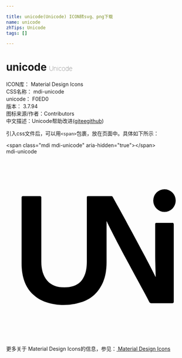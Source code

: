 ```yaml
---

title: unicode(Unicode) ICON转svg、png下载
name: unicode
zhTips: Unicode
tags: []

---
```


# unicode  <small style="font-size: 60%;font-weight: 100">Unicode</small>


<div class="detail-page">
<p>
<span>
ICON库：
<span class="badge-secondary badge">Material Design Icons</span> 
</span>
<br/>
<span>
CSS名称：
<span class="badge-secondary badge">mdi-unicode</span> 
</span>
<br/>
<span>
unicode：
<span class="badge-secondary badge">F0ED0</span> 
<copy-btn content='F0ED0' btn-title=""></copy-btn>
<copy-btn :content='String.fromCodePoint(parseInt("F0ED0", 16))' btn-title="复制U"></copy-btn>
</span>
<br/>
<span>
版本：
<span class="badge-secondary badge">3.7.94</span> 
</span>
<br/>
<span>图标来源/作者：<span class="badge-light badge">Contributors</span></span> 
<br/>
<span class="zh-detail">中文描述：<span class="badge-primary badge">Unicode</span><span class="help-link"><span>帮助改进</span>(<a href="https://gitee.com/liuwave/icon-helper/edit/master/json/material/unicode.json" target="_blank" rel="noopener noreferrer">gitee</a><a href="https://github.com/liuwave/icon-helper/edit/master/json/material/unicode.json" target="_blank" rel="noopener noreferrer">github</a></span>)</span><br/>
</p>
</div>
<div class="alert alert-dark">
  <i class="mdi mdi-unicode mdi-48px"></i>
  <i class="mdi mdi-unicode mdi-36px"></i>
  <i class="mdi mdi-unicode mdi-24px"></i>
  <i class="mdi mdi-unicode mdi-18px"></i>
</div>
<div>
  <p>引入css文件后，可以用<code>&lt;span&gt;</code>包裹，放在页面中。具体如下所示：    
  </p>
  <div class="alert alert-primary" style="font-size: 14px">
    &lt;span class="mdi mdi-unicode" aria-hidden="true"&gt;&lt;/span&gt;
    <copy-btn content='<span class="mdi mdi-unicode" aria-hidden="true"></span>'></copy-btn>
  </div>
  <div class="alert alert-secondary">
    <i class="mdi mdi-unicode"
    style="font-size: 24px"
    aria-hidden="true"></i> mdi-unicode
    <copy-btn content="mdi-unicode" btn-title="复制图标名称"></copy-btn>
  </div>
</div>
<div id="svg" class="svg-wrap">
<svg xmlns="http://www.w3.org/2000/svg" viewBox="0 0 24 24"><path d="M22 6A1.46 1.46 0 0 1 20.54 7.44A1.46 1.46 0 0 1 19.09 6A1.46 1.46 0 0 1 20.54 4.5A1.46 1.46 0 0 1 22 6M21.56 8.86H19.53C19.4 8.85 19.34 8.91 19.34 9V12.59C19.34 13.08 19.34 13.5 19.35 13.86L19.37 14.76C19.38 15 19.39 15.21 19.39 15.39C19.4 15.56 19.4 15.72 19.4 15.86H19.38C19.26 15.6 19.07 15.22 18.82 14.74C18.58 14.27 18.29 13.72 17.97 13.11C17.64 12.5 17.29 11.84 16.92 11.15C16.55 10.47 16.18 9.78 15.81 9.11C15.45 8.43 15.09 7.78 14.75 7.16C14.4 6.54 14.1 6 13.85 5.54C13.82 5.5 13.79 5.44 13.77 5.42C13.74 5.4 13.68 5.39 13.6 5.39H10.62C10.5 5.39 10.47 5.44 10.47 5.54H10.5C10.47 5.56 10.47 5.57 10.47 5.58V13.84C10.47 14.5 10.4 15 10.25 15.45C10.1 15.88 9.9 16.23 9.64 16.5C9.38 16.75 9.07 16.93 8.72 17.05C8.36 17.16 8 17.22 7.56 17.22C6.54 17.22 5.79 16.91 5.3 16.31C4.8 15.7 4.56 14.89 4.56 13.88V5.56C4.56 5.45 4.5 5.39 4.39 5.39H2.17C2.06 5.39 2 5.45 2 5.58V14.07C2 15 2.13 15.78 2.38 16.46C2.63 17.13 3 17.69 3.5 18.14C3.96 18.58 4.53 18.92 5.21 19.14C5.89 19.36 6.64 19.5 7.47 19.5C8.24 19.5 8.97 19.38 9.65 19.17C10.34 18.97 10.93 18.64 11.42 18.2C11.91 17.75 12.3 17.18 12.59 16.5C12.88 15.79 13.03 14.95 13.03 13.96V8.62C13.14 8.86 13.28 9.15 13.44 9.47C13.73 10.05 14.05 10.68 14.42 11.38C14.79 12.08 15.17 12.8 15.58 13.56C16 14.32 16.39 15.06 16.77 15.76C17.16 16.46 17.5 17.11 17.83 17.7C18.15 18.29 18.4 18.76 18.58 19.12C18.63 19.22 18.73 19.27 18.85 19.27H21.54C21.68 19.27 21.75 19.2 21.75 19.08V9.05C21.75 8.92 21.68 8.85 21.56 8.85Z" /></svg>
</div>
<detail full-name='mdi-unicode'></detail>
    
<div><p>更多关于 Material Design Icons的信息，参见：<a target="_blank" href="https://iconhelper.cn/material.html"> Material Design Icons</a>
</p></div>
